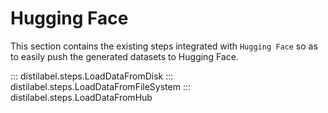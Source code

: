 # Hugging Face

This section contains the existing steps integrated with `Hugging Face` so as to easily push the generated datasets to Hugging Face.

::: distilabel.steps.LoadDataFromDisk
::: distilabel.steps.LoadDataFromFileSystem
::: distilabel.steps.LoadDataFromHub

